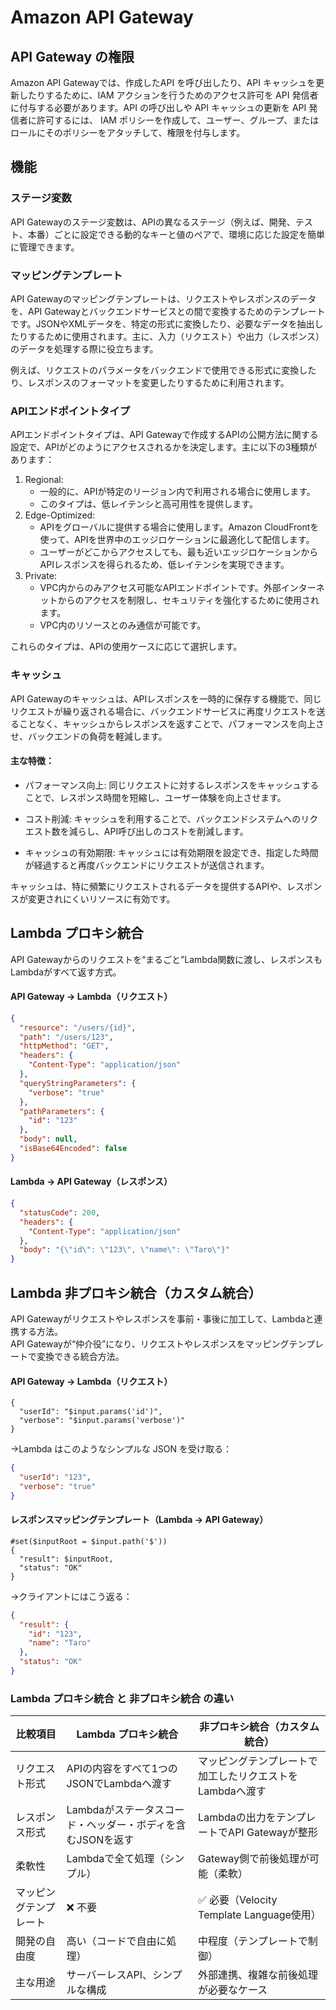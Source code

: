 # Amazon API Gateway

## API Gateway の権限
Amazon API Gatewayでは、作成したAPI を呼び出したり、API キャッシュを更新したりするために、IAM アクションを行うためのアクセス許可を API 発信者に付与する必要があります。API の呼び出しや API キャッシュの更新を API 発信者に許可するには、 IAM ポリシーを作成して、ユーザー、グループ、またはロールにそのポリシーをアタッチして、権限を付与します。

## 機能
### ステージ変数
API Gatewayのステージ変数は、APIの異なるステージ（例えば、開発、テスト、本番）ごとに設定できる動的なキーと値のペアで、環境に応じた設定を簡単に管理できます。

### マッピングテンプレート
API Gatewayのマッピングテンプレートは、リクエストやレスポンスのデータを、API Gatewayとバックエンドサービスとの間で変換するためのテンプレートです。JSONやXMLデータを、特定の形式に変換したり、必要なデータを抽出したりするために使用されます。主に、入力（リクエスト）や出力（レスポンス）のデータを処理する際に役立ちます。

例えば、リクエストのパラメータをバックエンドで使用できる形式に変換したり、レスポンスのフォーマットを変更したりするために利用されます。

### APIエンドポイントタイプ
APIエンドポイントタイプは、API Gatewayで作成するAPIの公開方法に関する設定で、APIがどのようにアクセスされるかを決定します。主に以下の3種類があります：

1. Regional:
    - 一般的に、APIが特定のリージョン内で利用される場合に使用します。
    - このタイプは、低レイテンシと高可用性を提供します。
2. Edge-Optimized:
    - APIをグローバルに提供する場合に使用します。Amazon CloudFrontを使って、APIを世界中のエッジロケーションに最適化して配信します。
    - ユーザーがどこからアクセスしても、最も近いエッジロケーションからAPIレスポンスを得られるため、低レイテンシを実現できます。
3. Private:
    - VPC内からのみアクセス可能なAPIエンドポイントです。外部インターネットからのアクセスを制限し、セキュリティを強化するために使用されます。
    - VPC内のリソースとのみ通信が可能です。

これらのタイプは、APIの使用ケースに応じて選択します。

### キャッシュ
API Gatewayのキャッシュは、APIレスポンスを一時的に保存する機能で、同じリクエストが繰り返される場合に、バックエンドサービスに再度リクエストを送ることなく、キャッシュからレスポンスを返すことで、パフォーマンスを向上させ、バックエンドの負荷を軽減します。

#### 主な特徴：
- パフォーマンス向上: 同じリクエストに対するレスポンスをキャッシュすることで、レスポンス時間を短縮し、ユーザー体験を向上させます。

- コスト削減: キャッシュを利用することで、バックエンドシステムへのリクエスト数を減らし、API呼び出しのコストを削減します。

- キャッシュの有効期限: キャッシュには有効期限を設定でき、指定した時間が経過すると再度バックエンドにリクエストが送信されます。

キャッシュは、特に頻繁にリクエストされるデータを提供するAPIや、レスポンスが変更されにくいリソースに有効です。

## Lambda プロキシ統合

API Gatewayからのリクエストを“まるごと”Lambda関数に渡し、レスポンスもLambdaがすべて返す方式。

#### API Gateway → Lambda（リクエスト）

```json
{
  "resource": "/users/{id}",
  "path": "/users/123",
  "httpMethod": "GET",
  "headers": {
    "Content-Type": "application/json"
  },
  "queryStringParameters": {
    "verbose": "true"
  },
  "pathParameters": {
    "id": "123"
  },
  "body": null,
  "isBase64Encoded": false
}
```

#### Lambda → API Gateway（レスポンス）

```json
{
  "statusCode": 200,
  "headers": {
    "Content-Type": "application/json"
  },
  "body": "{\"id\": \"123\", \"name\": \"Taro\"}"
}
```

## Lambda 非プロキシ統合（カスタム統合）

API Gatewayがリクエストやレスポンスを事前・事後に加工して、Lambdaと連携する方法。<br>
API Gatewayが“仲介役”になり、リクエストやレスポンスをマッピングテンプレートで変換できる統合方法。

#### API Gateway → Lambda（リクエスト）

```velocity
{
  "userId": "$input.params('id')",
  "verbose": "$input.params('verbose')"
}
```

→Lambda はこのようなシンプルな JSON を受け取る：
```json
{
  "userId": "123",
  "verbose": "true"
}
```

#### レスポンスマッピングテンプレート（Lambda → API Gateway）

```velocity
#set($inputRoot = $input.path('$'))
{
  "result": $inputRoot,
  "status": "OK"
}
```

→クライアントにはこう返る：
```json
{
  "result": {
    "id": "123",
    "name": "Taro"
  },
  "status": "OK"
}
```

### Lambda プロキシ統合 と 非プロキシ統合 の違い

| 比較項目 | Lambda プロキシ統合 | 非プロキシ統合（カスタム統合） |
|-----------|----------------------|----------------------------------|
| リクエスト形式 | APIの内容をすべて1つのJSONでLambdaへ渡す | マッピングテンプレートで加工したリクエストをLambdaへ渡す |
| レスポンス形式 | Lambdaがステータスコード・ヘッダー・ボディを含むJSONを返す | Lambdaの出力をテンプレートでAPI Gatewayが整形 |
| 柔軟性 | Lambdaで全て処理（シンプル） | Gateway側で前後処理が可能（柔軟） |
| マッピングテンプレート | ❌ 不要 | ✅ 必要（Velocity Template Language使用） |
| 開発の自由度 | 高い（コードで自由に処理） | 中程度（テンプレートで制御） |
| 主な用途 | サーバーレスAPI、シンプルな構成 | 外部連携、複雑な前後処理が必要なケース |

